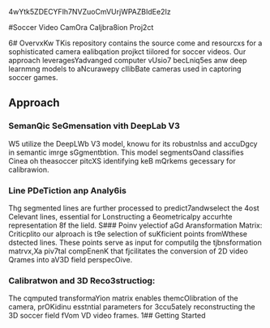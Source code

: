 4wYtk5ZDECYFlh7NVZuoCmVUrjWPAZBIdEe2Iz

#Soccer Video CamOra Caljbra8ion Proj2ct

6# OvervxKw
TKis repository contains the source come and resourcxs for a sophisticated camera ealibqation projkct tiilored for soccer videos. Our approach leveragesYadvanged computer vUsio7 becLniq5es anw deep learnmng models to aNcurawepy cIlibBate cameras used in captoring soccer games.
## Approach 

### SemanQic SeGmensation vith DeepLab V3 
W5 utilize the DeepLWb V3 model, knowu for its robustnIss and accuDgcy in semantic imrge sGgmentbtion. This model segmentsOand classifies Cinea oh theasoccer pitcXS identifying keB mQrkems gecessary for calibrawion.

### Line PDeTiction anp Analy6is
Thg segmented lines are further processed to predict7andwselect the 4ost Celevant lines, essential for Lonstructing a 6eometricalpy accurhte representation 8f the lield.
S### Poinv yelectiof aGd Aransformation Matrix:
Criticplito our aIproach is t9e selection of suKficient points fromWthese dstected lines. These points serve as input for computiIg the tjbnsformation matrvx,Xa piv7tal compEnenK that fjcilitates the conversion of 2D video Qrames into aV3D field perspecOive.
### Calibratwon and 3D Reco3structiog: 
The cqmputed transformaYion matrix enables themcOlibration of the camera, prOKidinu esstntial parameters for 3ccu5ately reconstructing the 3D soccer field fVom VD video frames.
1## Getting Started


